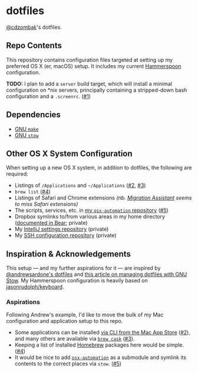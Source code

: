 # dotfiles

[@cdzombak](https://github.com/cdzombak/)'s dotfiles.

## Repo Contents

This repository contains configuration files targeted at setting up my preferred OS X (er, macOS) setup. It includes my current [Hammerspoon](http://www.hammerspoon.org) configuration.

**TODO:** I plan to add a `server` build target, which will install a minimal configuration on *nix servers, principally containing a stripped-down bash configuration and a `.screenrc`. ([#1](https://github.com/cdzombak/dotfiles/issues/1))

## Dependencies

* [GNU `make`](https://www.gnu.org/software/make/)
* [GNU `stow`](https://www.gnu.org/software/stow/)

## Other OS X System Configuration

When setting up a new OS X system, in addition to dotfiles, the following are required:

* Listings of `/Applications` and `~/Applications` ([#2](https://github.com/cdzombak/dotfiles/issues/2), [#3](https://github.com/cdzombak/dotfiles/issues/3))
* `brew list` ([#4](https://github.com/cdzombak/dotfiles/issues/4))
* Listings of Safari and Chrome extensions _(nb. [Migration Assistant](https://support.apple.com/en-us/HT204350) seems to miss Safari extensions)_
* The scripts, services, etc. in [my `osx-automation` repository](https://github.com/cdzombak/osx-automation) ([#5](https://github.com/cdzombak/dotfiles/issues/5))
* Dropbox symlinks to/from various areas in my home directory ([documented in Bear](bear://x-callback-url/open-note?id=F5E2A79A-79DD-4E05-8255-38C0D13E88AD-37872-00001D6F2B11BD01); private)
* My [IntelliJ settings repository](https://github.com/cdzombak/intellij-settings) (private)
* My [SSH configuration repository](https://github.com/cdzombak/sshconfig) (private)

## Inspiration & Acknowledgements

This setup — and my further aspirations for it — are inspired by [@andrewsardone's dotfiles](https://github.com/andrewsardone/dotfiles) and [this article on managing dotfiles with GNU Stow](http://brandon.invergo.net/news/2012-05-26-using-gnu-stow-to-manage-your-dotfiles.html). My Hammerspoon configuration is heavily based on [jasonrudolph/keyboard](https://github.com/jasonrudolph/keyboard).

### Aspirations

Following Andrew's example, I'd like to move the bulk of my Mac configuration and application setup to this repo.

* Some applications can be installed [via CLI from the Mac App Store](https://github.com/mas-cli/mas) ([#2](https://github.com/cdzombak/dotfiles/issues/2)), and many others are available via [`brew cask`](https://caskroom.github.io) ([#3](https://github.com/cdzombak/dotfiles/issues/3)).
* Keeping a list of installed [Homebrew](https://brew.sh) packages here would be simple. ([#4](https://github.com/cdzombak/dotfiles/issues/4))
* It would be nice to add [`osx-automation`](https://github.com/cdzombak/osx-automation) as a submodule and symlink its contents to the correct places via `stow`. ([#5](https://github.com/cdzombak/dotfiles/issues/5))
